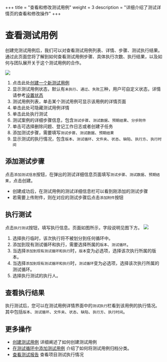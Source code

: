 +++
title = "查看和修改测试用例"
weight = 3
description = "详细介绍了测试详情页的查看和修改操作"
+++

# 查看测试用例

创建完测试用例后，我们可以对查看测试用例列表、详情、步骤、测试执行结果。通过此页面您将了解到如何查看测试用例步骤、具体执行次数、执行结果，以及如何与团队展开关于这个测试用例的合作。

![](/img/docs/user-guide/test-management/case-management/case-detail.jpg)

1. 点击此处[创建一个新测试用例](../create-case)
1. 显示测试用例状态，默认有`未执行`、`通过`、`失败`三种，用户可自定义状态，详情请参考[设置状态](../../setting)
1. 测试用例列表，单击某个测试用例可显示该用例的详情页面
1. 单击此处可隐藏测试用例详情
1. 单击此处执行测试
1. 测试案例的详细步骤信息，包含`测试步骤`、`测试数据`、`预期结果`、`分步附件`
1. 单击可选择删除问题、登记工作日志或者创建子任务
1. 添加测试步骤，需要填写`测试步骤`、`测试数据`、`预期结果`
1. 显示测试的执行情况，包含`版本`、`测试循环`、`文件夹`、`状态`、`缺陷`、`执行方`、`执行时间`

## 添加测试步骤

点击`添加测试信息`按钮，在弹出的测试详细信息页面填写`测试步骤`、`测试数据`、`预期结果`，点击创建。

- 创建成功后，在测试用例的测试详细信息栏可以看到刚添加的测试步骤
- 若需要上传附件，则在对应的测试步骤后点击`添加附件`按钮

## 执行测试

点击`执行测试`按钮，填写执行信息。页面如图所示，字段说明见图下方。
![](/img/docs/user-guide/test-management/case-management/execute-case.jpg)

1. 选择执行临时，该次执行将不被划分到任何循环中。
1. 添加到现有测试循环和执行，需要选择所属的`版本`、`测试循环`。
1. 当选择`添加到现有测试循环和执行`时，`版本`变为必选项，选择该次执行所属的版本。
1. 当选择`添加到现有测试循环和执行`时，`测试循环`变为必选项，选择该次执行所属的测试循环。
1. 选择执行测试的执行人。

## 查看执行结果

执行测试后，您可以在测试用例详情界面中的`测试执行`栏看到该用例的执行情况。其中包括`版本`、`测试循环`、`文件夹`、`状态`、`缺陷`、`执行方`、`执行时间`。

## 更多操作

- [创建测试用例](../create-case) 详细阐述了如何创建测试用例
- [在测试循环中添加测试用例](../../test-cycle/add-case) 介绍了如何将测试用例归档分类。
- [查看测试报告](../../test-report/) 查看项目测试执行情况